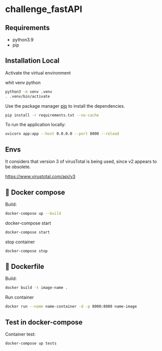 # challenge_fastAPI

## Requirements

- python3.9
- pip

## Installation Local

Activate the virtual environment

whit venv python
```bash
python3 -m venv .venv
. .venv/bin/activate
```

Use the package manager [pip](https://pip.pypa.io/en/stable/) to install the dependencies.

```bash
pip install -r requirements.txt --no-cache
```

To run the application locally:

```bash
uvicorn app:app --host 0.0.0.0 --port 8000 --reload
```

## Envs
It considers that version 3 of virusTotal is being used, since v2 appears to be obsolete.

https://www.virustotal.com/api/v3

## 🐳 Docker compose

Build:
```bash
docker-compose up --build
```

docker-compose start
```bash
docker-compose start  
```

stop container
```bash
docker-compose stop
```

## 🐳 Dockerfile

Build:
```bash
docker build -t image-name .
```

Run container
```bash
docker run --name name-container -d -p 8000:8000 name-image
```

## Test in docker-compose

Container test:
```bash
docker-compose up tests
```

